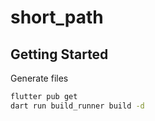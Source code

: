 # short_path

## Getting Started

Generate files

```bash
flutter pub get
dart run build_runner build -d
```
